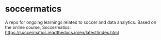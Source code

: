 # soccermatics
A repo for ongoing learnings related to soccer and data analytics. Based on the online course, Soccermatics: https://soccermatics.readthedocs.io/en/latest/index.html
